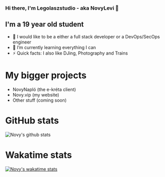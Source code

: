 ### Hi there, I'm Legolaszstudio - aka NovyLevi 👋

## I'm a 19 year old student
- 💼 I would like to be a either a full stack developer or a DevOps/SecOps engineer
- 🌱 I’m currently learning everything I can
- ⚡ Quick facts: I also like DJing, Photography and Trains

# My bigger projects

- NovyNapló (the e-kréta client)
- Novy.vip (my website)
- Other stuff (coming soon)

# GitHub stats
![Novy's github stats](https://github-readme-stats.vercel.app/api?username=Legolaszstudio&show_icons=true&theme=dracula)

# Wakatime stats
[![Novy's wakatime stats](https://github-readme-stats.vercel.app/api/wakatime?username=NovyLevi&layout=compact)](https://wakatime.com/@NovyLevi)


<!--
**Legolaszstudio/Legolaszstudio** is a ✨ _special_ ✨ repository because its `README.md` (this file) appears on your GitHub profile.

Here are some ideas to get you started:

- 🔭 I’m currently working on ...
- 🌱 I’m currently learning ...
- 👯 I’m looking to collaborate on ...
- 🤔 I’m looking for help with ...
- 💬 Ask me about ...
- 📫 How to reach me: ...
- 😄 Pronouns: ...
- ⚡ Fun fact: ...
-->
